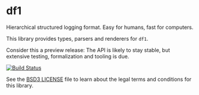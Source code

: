 # df1

Hierarchical structured logging format. Easy for humans, fast for computers.

This library provides types, parsers and renderers for `df1`.

Consider this a preview release: The API is likely to stay stable, but extensive
testing, formalization and tooling is due.

[![Build Status](https://travis-ci.org/k0001/di.svg?branch=master)](https://travis-ci.org/k0001/di)

See the [BSD3 LICENSE](https://github.com/k0001/di/blob/master/df1/LICENSE.txt)
file to learn about the legal terms and conditions for this library.

